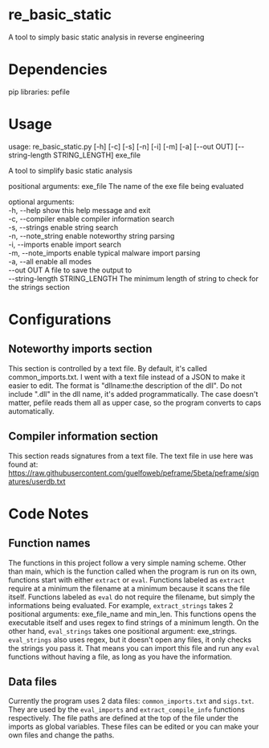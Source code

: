 # re_basic_static
A tool to simply basic static analysis in reverse engineering

# Dependencies
pip libraries:
pefile

# Usage
usage: re_basic_static.py [-h] [-c] [-s] [-n] [-i] [-m] [-a] [--out OUT]
                          [--string-length STRING_LENGTH]
                          exe_file

A tool to simplify basic static analysis

positional arguments:
  exe_file              The name of the exe file being evaluated

optional arguments: <br>
  -h, --help            show this help message and exit<br>
  -c, --compiler        enable compiler information search<br>
  -s, --strings         enable string search<br>
  -n, --note_string     enable noteworthy string parsing<br>
  -i, --imports         enable import search<br>
  -m, --note_imports    enable typical malware import parsing<br>
  -a, --all             enable all modes<br>
  --out OUT             A file to save the output to<br>
  --string-length STRING_LENGTH
                        The minimum length of string to check for the strings 
                        section

# Configurations
## Noteworthy imports section
This section is controlled by a text file. By default, it's called
common_imports.txt. I went with a text file instead of a JSON
to make it easier to edit. The format is "dllname:the description
of the dll". Do not include ".dll" in the dll name, it's added
programmatically. The case doesn't matter, pefile reads them all
as upper case, so the program converts to caps automatically.

## Compiler information section
This section reads signatures from a text file. The text file in 
use here was found at: https://raw.githubusercontent.com/guelfoweb/peframe/5beta/peframe/signatures/userdb.txt

# Code Notes
## Function names
The functions in this project follow a very simple naming scheme. 
Other than main, which is the function called when the program is run on its own,
functions start with either `extract` or `eval`. Functions labeled as `extract`
require at a minimum the filename at a minimum because it scans the file itself.
Functions labeled as `eval` do not require the filename, but simply the informations
being evaluated. For example, `extract_strings` takes 2 positional arguments: exe_file_name
and min_len. This functions opens the executable itself and uses regex to find strings
of a minimum length. On the other hand, `eval_strings` takes one positional argument:
exe_strings. `eval_strings` also uses regex, but it doesn't open any files, it only checks
the strings you pass it. That means you can import this file and run any `eval` functions
without having a file, as long as you have the information.

## Data files
Currently the program uses 2 data files: `common_imports.txt` and `sigs.txt`. They are
used by the `eval_imports` and `extract_compile_info` functions respectively. 
The file paths are defined at the top of the file under the imports as global variables.
These files can be edited or you can make your own files and change the paths.
